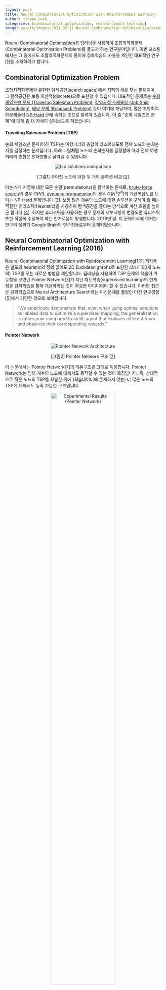 ```yaml
---
layout: post
title: Neural Combinatorial Optimization with Reinforcement Learning
author: jinwoo park
categories: [combinatorial_optimization, reinforcement_learning]
image: assets/images/2021-02-11-Neural-Combinatorial-Optimization/cover.png
---
```


Neural Combinatorial Optimization은 딥러닝을 사용하여 조합최적화문제(Combinatorial Optimization Problem)를 풀고자 하는 연구분야입니다. 이번 포스팅에서는 그 중에서도 조합최적화문제의 풀이에 강화학습의 사용을 제안한 대표적인 연구[[1]](#ref-1)를 소개하려고 합니다.

## Combinatorial Optimization Problem

조합최적화문제란 유한한 탐색공간(search space)에서 최적의 해를 찾는 문제이며, 그 탐색공간은 보통 이산적(discrete)으로 표현할 수 있습니다. 대표적인 문제로는 [순회 세일즈맨 문제 (Traveling Salesman Problem)](https://en.wikipedia.org/wiki/Travelling_salesman_problem), [작업공정 스케줄링 (Job Ship Scheduling)](https://en.wikipedia.org/wiki/Job_shop_scheduling), [배낭 문제 (Knapsack Problem)](https://en.wikipedia.org/wiki/Knapsack_problem) 등이 여기에 해당하며, 많은 조합최적화문제들이 [NP-Hard](https://en.wikipedia.org/wiki/NP-hardness) 군에 속하는 것으로 알려져 있습니다. 이 중 "순회 세일즈맨 문제"에 대해 좀 더 자세히 살펴보도록 하겠습니다.

#### Traveling Salesman Problem (TSP)

순회 세일즈맨 문제(이하 TSP)는 여행거리의 총합이 최소화되도록 전체 노드의 순회순서를 결정하는 문제입니다. 아래 그림처럼 노드의 순회순서를 결정함에 따라 전체 여행거리의 총합은 천차만별로 달라질 수 있습니다.

<figure class="image" style="align: center;">
<p align="center">
  <img src="/assets/images/2021-02-11-Neural-Combinatorial-Optimization/tsp.png" alt="tsp solutions comparison">
  <figcaption style="text-align: center;">[그림1] 주어진 노드에 대한 두 개의 솔루션 비교 <a href="#ref-2">[2]</a></figcaption>
</p>
</figure>


이는 N개 지점에 대한 모든 순열(permutations)을 탐색하는 문제로, [brute-force search](https://en.wikipedia.org/wiki/Brute-force_search)의 경우 $O(N!)$, [dynamic programming](https://en.wikipedia.org/wiki/Held%E2%80%93Karp_algorithm)의 경우 $O(N^2 2^N)$의 계산복잡도를 보이는 NP-Hard 문제입니다 [[3]](#ref-3). 보통 많은 개수의 노드에 대한 솔루션을 구해야 할 때는 적절한 휴리스틱(Heuristic)을 사용하여 탐색공간을 줄이는 방식으로 계산 효율을 높이곤 합니다 [[4]](#ref-4). 하지만 휴리스틱을 사용하는 경우 문제의 세부사항이 변경되면 휴리스틱 또한 적절히 수정해야 하는 번거로움이 발생합니다. 2016년 말, 이 문제의식에 의거한 연구의 성과가 Google Brain의 연구진들로부터 공개되었습니다.

## Neural Combinatorial Optimization with Reinforcement Learning (2016)

Neural Combinatorial Optimization with Reinforcement Learning[[1]](#ref-1)의 저자들은 별도의 heuristic의 정의 없이도 2D Euclidean graphs로 표현된 (최대 100개 노드의) TSP를 푸는 새로운 방법을 제안합니다. 딥러닝을 사용하여 TSP 문제의 학습이 가능함을 보였던 Pointer Network[[7]](#ref-7)가 지닌 지도학습(supervised learning)의 한계점을 강화학습을 통해 개선하려는 것이 주요한 아이디어라 할 수 있습니다. 이러한 접근은 강화학습으로 Neural Architecture Search라는 이산문제를 풀었던 이전 연구경험[[5]](#ref-5)에서 기인한 것으로 보여집니다.

> "We empirically demonstrate that, even when using optimal solutions as labeled data to optimize a supervised mapping, the generalization is rather poor compared to an RL agent that explores different tours and observes their corresponding rewards."

#### Pointer Network

<figure class="image" style="align: center;">
<p align="center">
  <img src="/assets/images/2021-02-11-Neural-Combinatorial-Optimization/pointer_network_1.png" alt="Pointer Network Architecture">
  <figcaption style="text-align: center;">[그림2] Pointer Network 구조 <a href="#ref-7">[7]</a></figcaption>
</p>
</figure>

이 논문에서는 Pointer Network[[7]](#ref-7)의 기본구조를 그대로 이용합니다. Pointer Network는 임의 개수의 노드에 대해서도 동작할 수 있는 것이 특징입니다. 즉, 상대적으로 적은 노드의 TSP를 학습한 뒤에 (학습데이터에 존재하지 않는) 더 많은 노드의 TSP에 대해서도 동작 가능한 구조입니다.

<figure class="image" style="align: center;">
<p align="center">
  <img style="width: 70%" src="/assets/images/2021-02-11-Neural-Combinatorial-Optimization/pointer_network_5.png" alt="Experimental Results (Pointer Network)">
  <figcaption style="text-align: center;">[그림3] u^i의 계산과정 <a href="#ref-7">[7]</a></figcaption>
</p>
</figure>


Pointer Network는 입력에 대한 attention mask($u^i$에 대한 softmax)를 예측에 바로 사용합니다. Attention mask의 차원이 입력의 개수에 따른다는 속성을 이용해 같은 크기의 학습파라미터를 가지고도 가변적인 개수의 TSP에 대해 동작하게 할 수 있습니다. 그럼으로써 5~20개 노드에 대한 Optimal solution으로 학습하여 그것보다 더 많은 (25~50개) 노드의 TSP에 대해서도 유의미한 성능을 얻어냈습니다.

<figure class="image" style="align: center;">
<p align="center">
  <img src="/assets/images/2021-02-11-Neural-Combinatorial-Optimization/pointer_network_3.png" alt="Experimental Results (Pointer Network)">
  <figcaption style="text-align: center;">[테이블1] Pointer Network의 실험결과 (A1~A3: Baselines) <a href="#ref-7">[7]</a></figcaption>
</p>
</figure>

또한 Pointer Network는 TSP 뿐만 아니라 Convex Hull, Delaunay Triangulation 같은 다른 combinatorial optimization 문제에 대해서도 잘 동작한다는 사실이 실험을 통해 보여진 바가 있습니다. 

<figure class="image" style="align: center;">
<p align="center">
  <img src="/assets/images/2021-02-11-Neural-Combinatorial-Optimization/pointer_network_4.png" alt="Experimental Results (Pointer Network)">
  <figcaption style="text-align: center;">[그림4] Pointer Network의 실험결과: Convex hulls (좌), Delaunay (중앙) and TSP (우) <a href="#ref-7">[7]</a></figcaption>
</p>
</figure>

이처럼 다양한 문제에 대해 유연하게 잘 동작하는 구조라는 점에서 본 논문[[1]](#ref-1)의 저자들이 Pointer Network를 핵심적인 아이디어로 채택하였으며, 실험을 통해 Pointer Network에 강화학습이 적용된 방법론이 TSP 뿐만 아닌 Knapsack 문제에 대해서도 잘 동작함을 보입니다. (본 포스팅에서는 Knapsack 문제에 대한 내용은 생략하도록 하겠습니다.)

#### Policy Gradient (REINFORCE)

Policy는 강화학습 에이전트의 행동방식을 정의합니다. 이는 주어진 상태로부터 어떤 행동(action)을 결정하는 상태-행동의 매핑함수라고도 할 수 있습니다. Policy Gradient는 주어진 문제에서 에이전트가 받는 보상의 기댓값을 최대화 하도록 policy를 직접적으로 업데이트하는 방법들을 통칭하며, 이 중에서도 REINFORCE는 Monte-Carlo method를 통해 얻은 샘플 에피소드로 추정한 리턴값을 이용해 policy를 업데이트하는 방법입니다 [[8]](#ref-8).

본 논문에서 여행거리의 총 합은 모든 방문노드의 이전 방문노드와의 거리 총합과 마지막 방문노드와 시작 노드 거리의 합으로 정의합니다. 그리고 총 여행거리에 대한 기댓값을 목적함수(J)로 정의하고 이를 최소화시키는 것으로 문제를 정의합니다.

<figure class="image" style="align: center;">
<p align="center">
  <img src="/assets/images/2021-02-11-Neural-Combinatorial-Optimization/nco_objective.png" alt="l2 distance for objective function">
</p>
</figure>

<figure class="image" style="align: center;">
<p align="center">
  <img src="/assets/images/2021-02-11-Neural-Combinatorial-Optimization/nco_form_2.png" alt="l2 distance for objective function">
</p>
</figure>
<figure class="image" style="align: center;">
<p align="center">
  <img src="/assets/images/2021-02-11-Neural-Combinatorial-Optimization/nco_form_3.png" alt="l2 distance for objective function">
</p>
</figure>


또한 REINFORCE 알고리즘으로 목적함수의 gradient를 표현하고 이를 Monte Carlo sampling 형태로 근사합니다. 더불어 총 여행거리의 기댓값을 예측하는 네트워크를 baseline 함수 $b(s)$를 정의합니다. (Policy Grandient와 REINFORCE + baseline에 대한 자세한 설명은 [Lilian Weng의 블로그 포스팅](https://lilianweng.github.io/lil-log/2018/04/08/policy-gradient-algorithms.html)을 참고해주세요.)

<figure class="image" style="align: center;">
<p align="center">
  <img src="/assets/images/2021-02-11-Neural-Combinatorial-Optimization/nco_form_4.png" alt="l2 distance for objective function">
</p>
</figure>

<figure class="image" style="align: center;">
<p align="center">
  <img src="/assets/images/2021-02-11-Neural-Combinatorial-Optimization/nco_form_4_2.png" alt="l2 distance for objective function">
</p>
</figure>
<figure class="image" style="align: center;">
<p align="center">
  <img src="/assets/images/2021-02-11-Neural-Combinatorial-Optimization/nco_form_5.png" alt="l2 distance for objective function">
</p>
</figure>


#### Experimental Results

저자는 다음과 같은 네 가지의 실험 설정을 제안합니다.

<figure class="image" style="align: center;">
<p align="center">
  <img src="/assets/images/2021-02-11-Neural-Combinatorial-Optimization/experiment_config.png" alt="4 experimental configs">
</p>
  <figcaption style="text-align: center;">[테이블2] 4 가지 실험 설정 <a href="#ref-1">[1]</a></figcaption>
</figure>


각각이 의미하는 바는 다음과 같습니다.

* RL pretraining-Greedy: 임의로 생성한 다수의 TSP 문제(학습을 위해 임의로 생성한 training data)에서 RL 에이전트를 학습시키며, 테스트에서는 RL 에이전트가 평가하는 가장 좋은 action을 선택합니다.
* Active Search (AS): Training data에서의 학습 없이 test set(1,000개의 임의의 TSP,  LK-H[[9]](#ref-9)로 optimal solution 계산)에서 얻은 여러 샘플 경로들에 대해 더 작은 loss를 갖게끔 policy를 개선합니다.
* RL pretraining-Sampling: Training data에서 RL 에이전트를 학습시키며, test set에서 stochastic policy를 이용해  다양한 샘플 경로를 획득하고 그 중 가장 좋은 경로를 고르는 방법입니다.
* RL pretraining-Active Search (AS): Training data에서 RL 에이전트를 학습시키며, test set에서 active search를 하는 방법입니다. ($\star$)

결과적으로 20~100개 노드의 TSP에 대해 Optimal과 유사한 경로를 획득할 수 있었습니다.

<figure class="image" style="align: center;">
<p align="center">
  <img src="/assets/images/2021-02-11-Neural-Combinatorial-Optimization/nco_result.png" alt="TSP50 / TSP100 experimental results">
</p>
  <figcaption style="text-align: center;">[그림5] 위: TSP50 / 아래: TSP100 (각 그림 아래 숫자는 총 여행거리를 의미) <a href="#ref-1">[1]</a></figcaption>
</figure>

## Related Posts

다음 포스팅에서 강화학습을 사용한 Neural Combinatorial Optimization 방법을 실제 산업 문제에 적용한 사례에 대해 알아보도록 하겠습니다.

- [Chip Placement on FPGA 프로젝트를 소개합니다! (written by 우경민)](/chip_placement_on_fpga_project)
- [Chip Placement with Deep Reinforcement Learning (written by 우경민)](/chip_placement_with_reinforcement_learning)

## References

<a name="ref-1">[1]</a>  [I. Bello, H. Pham, Q. V. Le, M. Norouzi, and S. Bengio, “Neural combinatorial optimization with reinforcement learning,” 2016.](https://arxiv.org/abs/1611.09940)

<a name="ref-2">[2]</a>  [DocP’s Channel, “Travelling Salesman Problem (TSP): Direct sampling vs simulated annealing in Python,” 2017.](https://youtu.be/2iBR8v2i0pM)

<a name="ref-3">[3]</a>  [WikiPedia, “Travelling Salesman Problem,” 12 Feb. 2021.](https://en.wikipedia.org/wiki/Travelling_salesman_problem#Exact_algorithms)

<a name="ref-4">[4]</a>  [David L Applegate, Robert E Bixby, Vasek Chvatal, and William J Cook. "The traveling salesman problem: a computational study," Princeton university press, 2011.](https://www.jstor.org/stable/j.ctt7s8xg)

<a name="ref-5">[5]</a>  [Barret Zoph and Quoc Le. "Neural architecture search with reinforcement learning," arXiv preprint arXiv:1611.01578, 2016.](https://arxiv.org/abs/1611.01578)

<a name="ref-6">[6]</a>  [Ilya Sutskever, Oriol Vinyals, and Quoc V. Le. "Sequence to sequence learning with neural networks," In Advances in Neural Information Processing Systems, pp. 3104–3112, 2014.](https://dl.acm.org/doi/10.5555/2969033.2969173)

<a name="ref-7">[7]</a>  [Oriol Vinyals, Meire Fortunato, and Navdeep Jaitly. "Pointer networks," In Advances in Neural Information Processing Systems, pp. 2692–2700, 2015b.](https://proceedings.neurips.cc/paper/2015/file/29921001f2f04bd3baee84a12e98098f-Paper.pdf)

<a name="ref-8">[8]</a>  [Ronald Williams. "Simple statistical gradient following algorithms for connectionnist reinforcement learning," In Machine Learning, 1992.](https://link.springer.com/article/10.1007/BF00992696)

<a name="ref-9">[9]</a>  [S. Lin and B. W. Kernighan. An effective heuristic algorithm for the traveling-salesman problem. Operations Research, 21(2):498–516, 1973.](https://pdfs.semanticscholar.org/88c3/ae44f61301aa2974f4e65f73d17f5944c0bb.pdf)